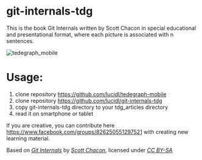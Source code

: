 # git-internals-tdg
This is the book Git Internals written by Scott Chacon in special educational and presentational format, where each picture is associated with n sentences.

![tedegraph_mobile](https://github.com/lucidl/git-internals-tdg/assets/2452010/a75a4fc0-b7e5-4da5-b74e-14035af2d17f)

# Usage:
1) clone repository https://github.com/lucidl/tedegraph-mobile
2) clone repository https://github.com/lucidl/git-internals-tdg
3) copy git-internals-tdg directory to your tdg_articles directory
4) read it on smartphone or tablet

If you are creative, you can contribute here https://www.facebook.com/groups/826250551297521 with creating new learning material.

Based on *[Git Internals](https://github.com/pluralsight/git-internals-pdf)* by *[Scott Chacon](https://github.com/schacon)*, licensed under *[CC BY-SA](http://creativecommons.org/licenses/by-sa/3.0/)*
